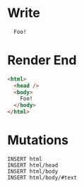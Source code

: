 # Write
```html
  Foo!
```

# Render End
```html
<html>
  <head />
  <body>
    Foo!
  </body>
</html>
```

# Mutations
```
INSERT html
INSERT html/head
INSERT html/body
INSERT html/body/#text
```